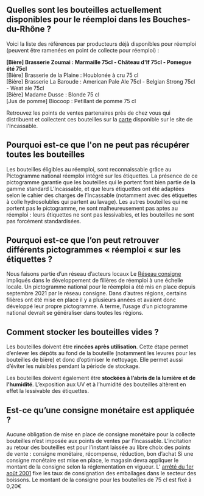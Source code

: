 ## Quelles sont les bouteilles actuellement disponibles pour le réemploi dans les Bouches-du-Rhône ?
Voici la liste des références par producteurs déjà disponibles pour réemploi (peuvent être ramenées en point de collecte pour réemploi) : 

**[Bière] Brasserie	Zoumai : Marmaille 75cl - Château d'If 75cl - Pomegue été 75cl** <br/>
[Bière] Brasserie de la Plaine : Houblonée à cru 75 cl <br/>
[Bière] Brasserie	La Baroude : American Pale Ale 75cl - Belgian Strong 75cl - 	Weat ale 75cl <br/>
[Bière]	Madame Dusse	: Blonde	75 cl <br/>
[Jus de  pomme]	Biocoop	:	Petillant de pomme 75 cl <br/>

Retrouvez les points de ventes partenaires près de chez vous qui distribuent et collectent ces bouteilles sur la [carte](http://umap.openstreetmap.fr/fr/map/lincassable-ou-trouver-rammener-mes-bouteilles_610505#1/43/6) disponible sur le site de l'Incassable. 


## Pourquoi est-ce que l'on ne peut pas récupérer toutes les bouteilles 
Les bouteilles éligibles au réemploi, sont reconnaissable grâce au Pictogramme national réemploi intégré sur les étiquettes. La présence de ce pictogramme garantie que les bouteilles qui le portent font bien partie de la gamme standard L’Incassable, et que leurs étiquettes ont été adaptées selon le cahier des charges de l’Incassable (notamment avec des étiquettes à colle hydrosolubles qui partent au lavage). 
Les autres bouteilles qui ne portent pas le pictogramme, ne sont malheureusement pas aptes au réemploi : leurs étiquettes ne sont pas lessivables, et les bouteilles ne sont pas forcément standardisées. 


## Pourquoi est-ce que l’on peut retrouver différents pictogrammes « réemploi «  sur les étiquettes ? 
Nous faisons partie d’un réseau d’acteurs locaux Le [Réseau consigne](http://www.reseauconsigne.com/) impliqués dans le développement de filières de réemploi à une échelle locale.
Un pictogramme national pour le réemploi a été mis en place depuis septembre 2021 par le réseau consigne. 
Dans d’autres régions, certains filières ont été mise en place il y a plusieurs années et avaient donc développé leur propre pictogramme. 
A terme, l’usage d’un pictogramme national devrait se généraliser dans toutes les régions. 


## Comment stocker les bouteilles vides ?
Les bouteilles doivent être **rincées après utilisation**. Cette étape permet d’enlever les dépôts au fond de la bouteille (notamment les levures pour les bouteilles de bière) et donc d’optimiser le nettoyage. 
Elle permet aussi d’éviter les nuisibles pendant la période de stockage. 

Les bouteilles doivent également être **stockées à l’abris de la lumière et de l’humidité**.  L’exposition aux UV et à l’humidité des bouteilles altèrent en effet la lessivable des étiquettes. 
 

## Est-ce qu’une consigne monétaire est appliquée ? 
Aucune obligation de mise en place de consigne monétaire pour la collecte bouteilles n’est imposée aux points de ventes par l’Incassable. 
L’incitation au retour des bouteilles est pour l’instant laissée au libre choix des points de vente : consigne monétaire, récompense, réduction, bon d’achat 
Si une consigne monétaire est mise en place, le magasin devra appliquer le montant de la consigne selon la réglementation en vigueur. 
L’ [arrêté du 1er août 2001](https://www.legifrance.gouv.fr/jorf/id/JORFTEXT000000406764) fixe les taux de consignation des emballages dans le secteur des boissons.  Le montant de la consigne pour les bouteilles de 75 cl est fixé à 0,20€




